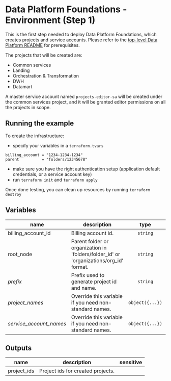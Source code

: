 # Data Platform Foundations - Environment (Step 1)

This is the first step needed to deploy Data Platform Foundations, which creates projects and service accounts. Please refer to the [top-level Data Platform README](../README.md) for prerequisites.

The projects that will be created are:

- Common services
- Landing
- Orchestration & Transformation
- DWH
- Datamart

A master service account named `projects-editor-sa` will be created under the common services project, and it will be granted editor permissions on all the projects in scope.

## Running the example

To create the infrastructure:

- specify your variables in a `terraform.tvars`

```tfm
billing_account = "1234-1234-1234"
parent          = "folders/12345678"
```

- make sure you have the right authentication setup (application default credentials, or a service account key)
- run `terraform init` and `terraform apply`

Once done testing, you can clean up resources by running `terraform destroy`

<!-- BEGIN TFDOC -->
## Variables

| name | description | type | required | default |
|---|---|:---: |:---:|:---:|
| billing_account_id | Billing account id. | <code title="">string</code> | ✓ |  |
| root_node | Parent folder or organization in 'folders/folder_id' or 'organizations/org_id' format. | <code title="">string</code> | ✓ |  |
| *prefix* | Prefix used to generate project id and name. | <code title="">string</code> |  | <code title="">null</code> |
| *project_names* | Override this variable if you need non-standard names. | <code title="object&#40;&#123;&#10;datamart       &#61; string&#10;dwh            &#61; string&#10;landing        &#61; string&#10;services       &#61; string&#10;transformation &#61; string&#10;&#125;&#41;">object({...})</code> |  | <code title="&#123;&#10;datamart       &#61; &#34;datamart&#34;&#10;dwh            &#61; &#34;datawh&#34;&#10;landing        &#61; &#34;landing&#34;&#10;services       &#61; &#34;services&#34;&#10;transformation &#61; &#34;transformation&#34;&#10;&#125;">...</code> |
| *service_account_names* | Override this variable if you need non-standard names. | <code title="object&#40;&#123;&#10;main &#61; string&#10;&#125;&#41;">object({...})</code> |  | <code title="&#123;&#10;main &#61; &#34;data-platform-main&#34;&#10;&#125;">...</code> |

## Outputs

| name | description | sensitive |
|---|---|:---:|
| project_ids | Project ids for created projects. |  |
<!-- END TFDOC -->
